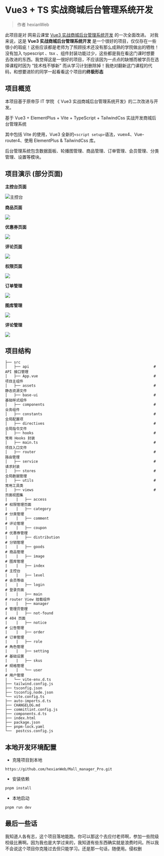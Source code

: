 # Vue3 + TS 实战商城后台管理系统开发

> 作者 hexianWeb

此项目是对 网易云课堂 [Vue3 实战商城后台管理系统开发](https:/study.163.com/course/introduction/1212775807.htm?inLoc=lmxq_sjlm_400000001334002_480000004203012&share=1&shareId=1390841715) 的一次全面改进。
对我来说，这是 **Vue3 实战商城后台管理系统开发** 是一个很好的项目，仅仅存在一些很小的瑕疵！这些应该都是老师为了照顾技术还没有那么成熟的学院做出的牺牲！
没有加入 typescript 、tsx 、组件封装功能过少，这些都是我在看这门课时想要去改进的东西。我觉得这是一很好的项目，不应该因为一点点的缺憾而被学员在选择课程时因为 “技术栈不够新” 而从学习计划删除掉！我绝对翻新这门课程的代码，和想要进阶的同学一起看看这个项目的**终极形态**

## 项目概览

本项目基于原帝莎 IT 学院 《 Vue3 实战商城后台管理系统开发》的二次改进与开发。

基于 Vue3 + ElementPlus + Vite + TypeScript + TailwindCss 实战开发商城后台管理系统

其中包括 Vite 的使用，Vue3 全新的`<script setup>`语法，vuex4、Vue-router4、使用 ElementPlus & TailwindCss 库。

后台管理系统包含数据面板、轮播图管理、商品管理、订单管理、会员管理、分类管理、设置等模块。

## 项目演示 (部分页面)

**主控台页面**

![主控台](./readme/首页.png)

**商品页面**

![](./readme/商品页.png)

**优惠券页面**

![](./readme/优惠券.png)

**评论页面**

![](./readme/评论.png)

**权限页面**

![](./readme/权限控制.png)

**订单管理**

![](./readme/订单管理.png)

**图库管理**

![](./readme/图库模块.png)

**评论管理**

![](./readme/评论.png)

## 项目结构

```
├── src
│   ├── api															# API 接口管理
│   ├── App.vue														# 项目主组件
│   ├── assets														# 静态资源文件
│   ├── base-ui														# 基础样式组件
│   ├── components													# 业务组件
│   ├── constants													# 全局配置项
│   ├── directives													# 全局指令文件
│   ├── hooks														# 常用 Hooks 封装
│   ├── main.ts														# 项目入口文件
│   ├── router														# 路由管理
│   ├── service														# 请求封装
│   ├── stores														# 全局数据管理
│   ├── utils														# 常用工具类
│   ├── views														# 页面视图集
|    |   ├── access														# 权限管理页面
|    |   ├── category													# 分类管理
|    |   ├── comment													# 评论管理
|    |   ├── coupon														# 优惠券管理
|    |   ├── distribution												# 分销管理
|    |   ├── goods 														# 商品管理
|    |   ├── image														# 图库管理
|    |   ├── index														# 主控台
|    |   ├── level														# 会员等级
|    |   ├── login														# 登录页面
|    |   ├── main														# router View 挂载组件
|    |   ├── manager													# 管理员管理
|    |   ├── not-found													# 404 页面
|    |   ├── notice														# 公告管理
|    |   ├── order														# 订单管理
|    |   ├── role														# 角色管理
|    |   ├── setting													# 基础设置
|    |   ├── skus														# 规格管理
|    |   └── user														# 用户管理
|   └── vite-env.d.ts
├── tailwind.config.js
├── tsconfig.json
├── tsconfig.node.json
└── vite.config.ts
├── auto-imports.d.ts
├── CHANGELOG.md
├── commitlint.config.js
├── components.d.ts
├── index.html
├── package.json
├── pnpm-lock.yaml
└──  postcss.config.js
```

## 本地开发环境配置

- 克隆项目到本地

```apl
https://github.com/hexianWeb/Mall_manager_Pro.git
```

- 安装依赖

```bash
pnpm install 
```

- 本地启动

```basic
pnpm run dev
```

## 最后一些话

我知道人各有志，这个项目落地能跑。你可以那这个去应付老师啊，参加一些院级校级比赛啊。因为我也是大学过来的，我知道有些东西确实就是浪费时间。所以我不会说这个项目你克隆过去但只能学习。还是那一句话，随便用。侵权删